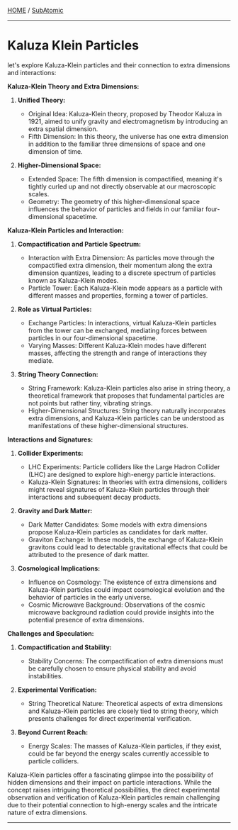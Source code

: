 [HOME](/README.md) / [SubAtomic](/assets/docs/universe/subAtomic/readme.md)   

--------------------------      

# Kaluza Klein Particles   

let's explore Kaluza-Klein particles and their connection to extra dimensions and interactions:

**Kaluza-Klein Theory and Extra Dimensions:**

1. **Unified Theory:**
   - Original Idea: Kaluza-Klein theory, proposed by Theodor Kaluza in 1921, aimed to unify gravity and electromagnetism by introducing an extra spatial dimension.
   - Fifth Dimension: In this theory, the universe has one extra dimension in addition to the familiar three dimensions of space and one dimension of time.

2. **Higher-Dimensional Space:**
   - Extended Space: The fifth dimension is compactified, meaning it's tightly curled up and not directly observable at our macroscopic scales.
   - Geometry: The geometry of this higher-dimensional space influences the behavior of particles and fields in our familiar four-dimensional spacetime.

**Kaluza-Klein Particles and Interaction:**

1. **Compactification and Particle Spectrum:**
   - Interaction with Extra Dimension: As particles move through the compactified extra dimension, their momentum along the extra dimension quantizes, leading to a discrete spectrum of particles known as Kaluza-Klein modes.
   - Particle Tower: Each Kaluza-Klein mode appears as a particle with different masses and properties, forming a tower of particles.

2. **Role as Virtual Particles:**
   - Exchange Particles: In interactions, virtual Kaluza-Klein particles from the tower can be exchanged, mediating forces between particles in our four-dimensional spacetime.
   - Varying Masses: Different Kaluza-Klein modes have different masses, affecting the strength and range of interactions they mediate.

3. **String Theory Connection:**
   - String Framework: Kaluza-Klein particles also arise in string theory, a theoretical framework that proposes that fundamental particles are not points but rather tiny, vibrating strings.
   - Higher-Dimensional Structures: String theory naturally incorporates extra dimensions, and Kaluza-Klein particles can be understood as manifestations of these higher-dimensional structures.

**Interactions and Signatures:**

1. **Collider Experiments:**
   - LHC Experiments: Particle colliders like the Large Hadron Collider (LHC) are designed to explore high-energy particle interactions.
   - Kaluza-Klein Signatures: In theories with extra dimensions, colliders might reveal signatures of Kaluza-Klein particles through their interactions and subsequent decay products.

2. **Gravity and Dark Matter:**
   - Dark Matter Candidates: Some models with extra dimensions propose Kaluza-Klein particles as candidates for dark matter.
   - Graviton Exchange: In these models, the exchange of Kaluza-Klein gravitons could lead to detectable gravitational effects that could be attributed to the presence of dark matter.

3. **Cosmological Implications:**
   - Influence on Cosmology: The existence of extra dimensions and Kaluza-Klein particles could impact cosmological evolution and the behavior of particles in the early universe.
   - Cosmic Microwave Background: Observations of the cosmic microwave background radiation could provide insights into the potential presence of extra dimensions.

**Challenges and Speculation:**

1. **Compactification and Stability:**
   - Stability Concerns: The compactification of extra dimensions must be carefully chosen to ensure physical stability and avoid instabilities.

2. **Experimental Verification:**
   - String Theoretical Nature: Theoretical aspects of extra dimensions and Kaluza-Klein particles are closely tied to string theory, which presents challenges for direct experimental verification.

3. **Beyond Current Reach:**
   - Energy Scales: The masses of Kaluza-Klein particles, if they exist, could be far beyond the energy scales currently accessible to particle colliders.

Kaluza-Klein particles offer a fascinating glimpse into the possibility of hidden dimensions and their impact on particle interactions. While the concept raises intriguing theoretical possibilities, the direct experimental observation and verification of Kaluza-Klein particles remain challenging due to their potential connection to high-energy scales and the intricate nature of extra dimensions.


--------------------------       



